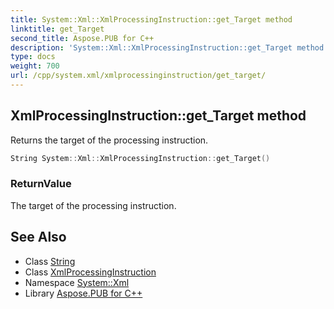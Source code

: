 ```yaml
---
title: System::Xml::XmlProcessingInstruction::get_Target method
linktitle: get_Target
second_title: Aspose.PUB for C++
description: 'System::Xml::XmlProcessingInstruction::get_Target method. Returns the target of the processing instruction in C++.'
type: docs
weight: 700
url: /cpp/system.xml/xmlprocessinginstruction/get_target/
---
```

## XmlProcessingInstruction::get_Target method


Returns the target of the processing instruction.

```cpp
String System::Xml::XmlProcessingInstruction::get_Target()
```


### ReturnValue

The target of the processing instruction.

## See Also

* Class [String](../../../system/string/)
* Class [XmlProcessingInstruction](../)
* Namespace [System::Xml](../../)
* Library [Aspose.PUB for C++](../../../)
